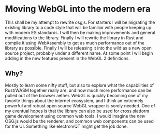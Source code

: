 # Moving WebGL into the modern era
This shall be my attempt to rewrite osgjs. For starters I will be migrating the existing library to a code style that will be familiar with people keeping up with modern ES standards. I will then be making improvements and general modifications to the library. Finally I will rewrite the library in Rust and compile it using WebAssembly to get as much performance out of the library as possible. Finally I will be releasing it into the wild as a new open source project, probably under a different name. At some point I will begin adding in the new features present in the WebGL 2 definitions.

## Why?
Mostly to learn some nifty stuff, but also to explore what the capabilities of Rust/WASM together really are, and how much more performance can be pulled out of the browser aether. WebGL is quickly becoming one of my favorite things about the internet ecosystem, and I think an extremely powerful and robust open source WebGL wrapper is sorely needed. One of my eventual hopes is that the library can also be used for cross platform game development using common web tools. I would imagine the *new* OSG.js would be the renderer, and common web components can be used for the UI. Something like electron/QT might get the job done.
